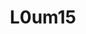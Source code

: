 ---
title: L0um15
github: https://github.com/L0um15
mode: dark
transition: 3s
archetype:
- Cool Banner
- Images
- Dynamic
- Editor’s Choice
---